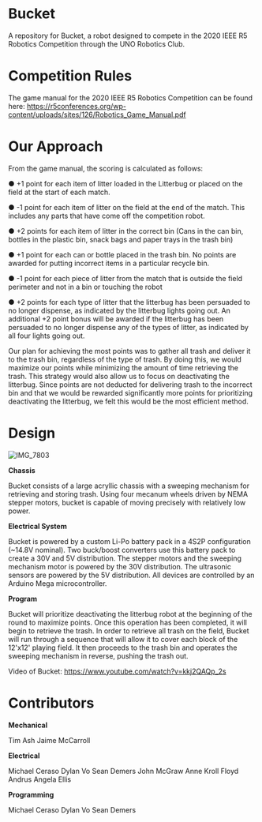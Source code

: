 # Bucket

A repository for Bucket, a robot designed to compete in the 2020 IEEE R5 Robotics Competition through the UNO Robotics Club.

# Competition Rules

The game manual for the 2020 IEEE R5 Robotics Competition can be found here: https://r5conferences.org/wp-content/uploads/sites/126/Robotics_Game_Manual.pdf

# Our Approach

From the game manual, the scoring is calculated as follows:

● +1 point for each item of litter loaded in the Litterbug or placed on the field at the
start of each match.

● -1 point for each item of litter on the field at the end of the match. This includes
any parts that have come off the competition robot.

● +2 points for each item of litter in the correct bin (Cans in the can bin, bottles in
the plastic bin, snack bags and paper trays in the trash bin)

● +1 point for each can or bottle placed in the trash bin. No points are awarded for
putting incorrect items in a particular recycle bin.

● -1 point for each piece of litter from the match that is outside the field perimeter
and not in a bin or touching the robot

● +2 points for each type of litter that the litterbug has been persuaded to no longer
dispense, as indicated by the litterbug lights going out. An additional +2 point
bonus will be awarded if the litterbug has been persuaded to no longer dispense
any of the types of litter, as indicated by all four lights going out.


Our plan for achieving the most points was to gather all trash and deliver it to the trash bin, regardless of the type of trash. By doing this, we would maximize our points while minimizing the amount of time retrieving the trash. This strategy would also allow us to focus on deactivating the litterbug. Since points are not deducted for delivering trash to the incorrect bin and that we would be rewarded significantly more points for prioritizing deactivating the litterbug, we felt this would be the most efficient method.


# Design

![IMG_7803](https://user-images.githubusercontent.com/106710808/173253231-d3029c83-24fb-4798-b3fd-fa7bb197962f.jpg)

**Chassis**

Bucket consists of a large acryllic chassis with a sweeping mechanism for retrieving and storing trash. Using four mecanum wheels driven by NEMA stepper motors, bucket is capable of moving precisely with relatively low power. 

**Electrical System**

Bucket is powered by a custom Li-Po battery pack in a 4S2P configuration (~14.8V nominal). Two buck/boost converters use this battery pack to create a 30V and 5V distribution. The stepper motors and the sweeping mechanism motor is powered by the 30V distribution. The ultrasonic sensors are powered by the 5V distribution. All devices are controlled by an Arduino Mega microcontroller.

**Program**

Bucket will prioritize deactivating the litterbug robot at the beginning of the round to maximize points. Once this operation has been completed, it will begin to retrieve the trash. In order to retrieve all trash on the field, Bucket will run through a sequence that will allow it to cover each block of the 12'x12' playing field. It then proceeds to the trash bin and operates the sweeping mechanism in reverse, pushing the trash out.


Video of Bucket: https://www.youtube.com/watch?v=kkj2QAQp_2s


# Contributors

**Mechanical**

Tim Ash
Jaime McCarroll


**Electrical**

Michael Ceraso
Dylan Vo
Sean Demers
John McGraw
Anne Kroll
Floyd Andrus
Angela Ellis

**Programming**

Michael Ceraso
Dylan Vo
Sean Demers
